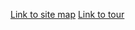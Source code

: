 [Link to site map](site-map/index.html)
[Link to tour](https://cesium.com/ion/stories/viewer/?id=ee3a4fcb-45a7-4a23-927c-b7f0be680ebb)
